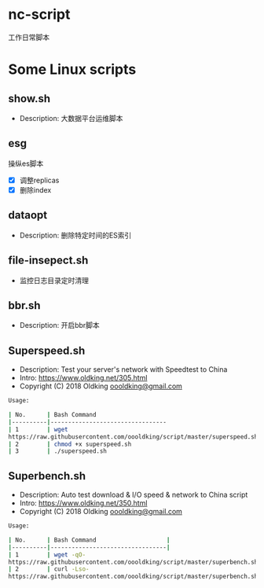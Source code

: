 # nc-script
工作日常脚本


# Some Linux scripts

## show.sh
- Description: 大数据平台运维脚本


## esg
操纵es脚本
- [x] 调整replicas
- [x] 删除index

## dataopt
- Description: 删除特定时间的ES索引

## file-insepect.sh
- 监控日志目录定时清理

## bbr.sh
- Description: 开启bbr脚本

## Superspeed.sh
- Description: Test your server's network with Speedtest to China
- Intro:  https://www.oldking.net/305.html
- Copyright (C) 2018 Oldking <oooldking@gmail.com>
 
```bash
Usage:

| No.      | Bash Command                    
|----------|---------------------------------
| 1        | wget 
https://raw.githubusercontent.com/oooldking/script/master/superspeed.sh      
| 2        | chmod +x superspeed.sh
| 3        | ./superspeed.sh
```
## Superbench.sh
- Description: Auto test download & I/O speed & network to China script
- Intro:  https://www.oldking.net/350.html
- Copyright (C) 2018 Oldking <oooldking@gmail.com>

```bash
Usage:

| No.      | Bash Command                    |
|----------|---------------------------------|
| 1        | wget -qO- 
https://raw.githubusercontent.com/oooldking/script/master/superbench.sh | bash       |
| 2        | curl -Lso- 
https://raw.githubusercontent.com/oooldking/script/master/superbench.sh | bash      |
```

